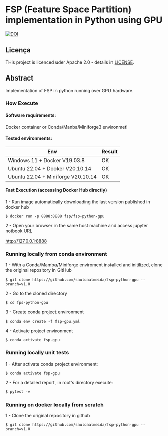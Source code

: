 # FSP (Feature Space Partition) implementation in Python using GPU

[![DOI](https://zenodo.org/badge/DOI/10.5281/zenodo.7110653.svg)](https://doi.org/10.5281/zenodo.7110653)

## Licença
THis project is licenced uder Apache 2.0 - details in [LICENSE](LICENSE).

## Abstract 

Implementation of FSP in python running over GPU hardware.

### How Execute

#### Software requirements:

Docker container or Conda/Manba/Miniforge3 environmet!

#### Tested environments:

Env | Result
---------- | ---------
Windows 11 + Docker V19.03.8 | OK
Ubuntu 22.04 + Docker V20.10.14 | OK
Ubuntu 22.04 + Miniforge V20.10.14 | OK


#### Fast Execution (accessing Docker Hub directly)
1 - Run image automatically downloading the last version published in docker hub
```
$ docker run -p 8888:8888 fsp/fsp-python-gpu
```
2 - Open your browser in the same host machine and access jupyter notbook URL

http://127.0.0.1:8888

### Running locally from conda environment
1 - With a Conda/Mamba/Miniforge enviroment installed and initilized, clone the original repository in GitHub
```    
$ git clone https://github.com/sauloaalmeida/fsp-python-gpu --branch=v1.0
```
2 - Go to the cloned directory
```    
$ cd fps-python-gpu
```
3 - Create conda project environment
```    
$ conda env create -f fsp-gpu.yml
```
4 - Activate project environment
```    
$ conda activate fsp-gpu
```

### Running locally unit tests
1 - After activate conda project environment:
```    
$ conda activate fsp-gpu
```

2 - For a detailed report, in root's directory execute:
```    
$ pytest -v
```

### Running on docker locally from scratch
1 - Clone the original repository in github
```    
$ git clone https://github.com/sauloaalmeida/fsp-python-gpu --branch=v1.0
```

